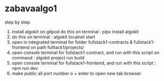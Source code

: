 # zabavaalgo1

step by step
1. install algokit on gitpod
   do this on terminal : pipx install algokit
2. do this on terminal : algokit localnet start
2. open in integrated terminal for folder fullstack1-contracts & fullstack1-frontend on path fulltack1/projects/
3. open console terminal for fullstack1-contract, and run with this script on command :
   algokit project run build
4. open console terminal for fullstack1-frontend, and run with this script :
   npm run dev
5. make public all port number
   o + enter to open new tab browser
    
